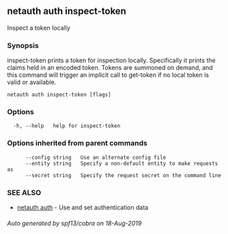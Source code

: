 ## netauth auth inspect-token

Inspect a token locally

### Synopsis


inspect-token prints a token for inspection locally.  Specifically it
prints the claims held in an encoded token.  Tokens are summoned on
demand, and this command will trigger an implicit call to get-token if
no local token is valid or available.  

```
netauth auth inspect-token [flags]
```

### Options

```
  -h, --help   help for inspect-token
```

### Options inherited from parent commands

```
      --config string   Use an alternate config file
      --entity string   Specify a non-default entity to make requests as
      --secret string   Specify the request secret on the command line
```

### SEE ALSO

* [netauth auth](netauth_auth.md)	 - Use and set authentication data

###### Auto generated by spf13/cobra on 18-Aug-2019

